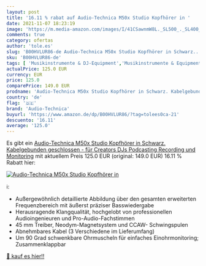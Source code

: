 ```yaml
---
layout: post
title: '16.11 % rabat auf Audio-Technica M50x Studio Kopfhörer in '
date: 2021-11-07 18:23:19
image: 'https://m.media-amazon.com/images/I/41CSawnmW8L._SL500_._SL400_.jpg'
comments: true
category: ofertas
author: 'tole.es'
slug: 'B00HVLUR86-de Audio-Technica M50x Studio Kopfhörer in Schwarz....'
sku: 'B00HVLUR86-de'
tags: [ 'Musikinstrumente & DJ-Equipment','Musikinstrumente & Equipment','Recording-Equipment','Studio-Kopfhörer','audio-technica', ]
actualPrice: 125.0 EUR
currency: EUR
price: 125.0
comparePrice: 149.0 EUR
prodname: 'Audio-Technica M50x Studio Kopfhörer in Schwarz. Kabelgebunden  geschlossen - für Creators  DJs  Podcasting  Recording und Monitoring'
country: 'de'
flag: '🇩🇪'
brand: 'Audio-Technica'
buyurl: 'https://www.amazon.de/dp/B00HVLUR86/?tag=tolees0ca-21'
descuento: '16.11'
average: '125.0'
---
```


Es gibt ein [Audio-Technica M50x Studio Kopfhörer in Schwarz. Kabelgebunden  geschlossen - für Creators  DJs  Podcasting  Recording und Monitoring](https://www.amazon.de/dp/B00HVLUR86/?tag=tolees0ca-21) mit aktuellem Preis 125.0 EUR (original: 149.0 EUR) 16.11 % Rabatt hier:

[![Audio-Technica M50x Studio Kopfhörer in ](https://m.media-amazon.com/images/I/41CSawnmW8L._SL500_._SL400_.jpg)](https://www.amazon.de/dp/B00HVLUR86/?tag=tolees0ca-21)

ℹ️:

- Außergewöhnlich detaillierte Abbildung über den gesamten erweiterten Frequenzbereich mit äußerst präziser Basswiedergabe
- Herausragende Klangqualität, hochgelobt von professionellen Audioingenieuren und Pro-Audio-Fachstimmen
- 45 mm Treiber, Neodym-Magnetsystem und CCAW- Schwingspulen
- Abnehmbares Kabel (3 Verschiedene im Lieferumfang)
- Um 90 Grad schwenkbare Ohrmuscheln für einfaches Einohrmonitoring; Zusammenklappbar

[🛒 kauf es hier!!](https://www.amazon.de/dp/B00HVLUR86/?tag=tolees0ca-21)
